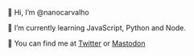 :wave: Hi, I’m @nanocarvalho

:seedling: I’m currently learning JavaScript, Python and Node.

:fox_face: You can find me at [Twitter](https://twitter.com/Nanocarvalho_) or [Mastodon](https://mastodon.gamedev.place/@nanocarvalho)

